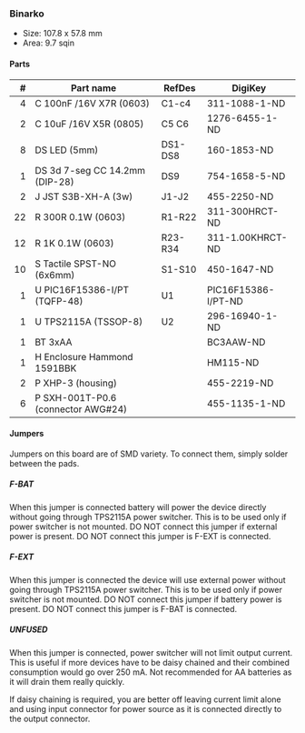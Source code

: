 ### Binarko ###

* Size: 107.8 x 57.8 mm
* Area: 9.7 sqin


#### Parts ####

|  # | Part name                           | RefDes  | DigiKey                 |
|---:|-------------------------------------|---------|-------------------------|
|  4 | C 100nF /16V X7R (0603)             | C1-c4   | 311-1088-1-ND           |
|  2 | C 10uF /16V X5R (0805)              | C5 C6   | 1276-6455-1-ND          |
|  8 | DS LED (5mm)                        | DS1-DS8 | 160-1853-ND             |
|  1 | DS 3d 7-seg CC 14.2mm (DIP-28)      | DS9     | 754-1658-5-ND           |
|  2 | J JST S3B-XH-A (3w)                 | J1-J2   | 455-2250-ND             |
| 22 | R 300R 0.1W (0603)                  | R1-R22  | 311-300HRCT-ND          |
| 12 | R 1K 0.1W (0603)                    | R23-R34 | 311-1.00KHRCT-ND        |
| 10 | S Tactile SPST-NO (6x6mm)           | S1-S10  | 450-1647-ND             |
|  1 | U PIC16F15386-I/PT (TQFP-48)        | U1      | PIC16F15386-I/PT-ND     |
|  1 | U TPS2115A (TSSOP-8)                | U2      | 296-16940-1-ND          |
|  1 | BT 3xAA                             |         | BC3AAW-ND               |
|  1 | H Enclosure Hammond 1591BBK         |         | HM115-ND                |
|  2 | P XHP-3 (housing)                   |         | 455-2219-ND             |
|  6 | P SXH-001T-P0.6 (connector AWG#24)  |         | 455-1135-1-ND           |



#### Jumpers ####

Jumpers on this board are of SMD variety. To connect them, simply solder between
the pads.


##### F-BAT #####

When this jumper is connected battery will power the device directly without
going through TPS2115A power switcher. This is to be used only if power switcher
is not mounted. DO NOT connect this jumper if external power is present. DO NOT
connect this jumper is F-EXT is connected.


##### F-EXT #####

When this jumper is connected the device will use external power without going
through TPS2115A power switcher. This is to be used only if power switcher is
not mounted. DO NOT connect this jumper if battery power is present. DO NOT
connect this jumper is F-BAT is connected.


##### UNFUSED #####

When this jumper is connected, power switcher will not limit output current.
This is useful if more devices have to be daisy chained and their combined
consumption would go over 250 mA. Not recommended for AA batteries as it will
drain them really quickly.

If daisy chaining is required, you are better off leaving current limit alone
and using input connector for power source as it is connected directly to the
output connector.
